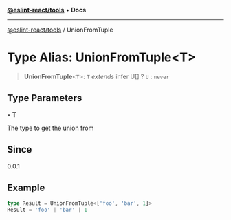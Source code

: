 [**@eslint-react/tools**](../README.md) • **Docs**

***

[@eslint-react/tools](../README.md) / UnionFromTuple

# Type Alias: UnionFromTuple\<T\>

> **UnionFromTuple**\<`T`\>: `T` *extends* infer U[] ? `U` : `never`

## Type Parameters

• **T**

The type to get the union from

## Since

0.0.1

## Example

```ts
type Result = UnionFromTuple<['foo', 'bar', 1]>
Result = 'foo' | 'bar' | 1
```
